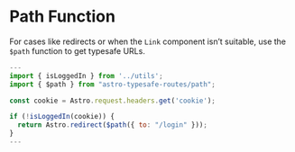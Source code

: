 # Path Function

For cases like redirects or when the `Link` component isn’t suitable, use the `$path` function to get typesafe URLs.

```jsx
---
import { isLoggedIn } from '../utils';
import { $path } from "astro-typesafe-routes/path";

const cookie = Astro.request.headers.get('cookie');

if (!isLoggedIn(cookie)) {
  return Astro.redirect($path({ to: "/login" }));
}
---
```
